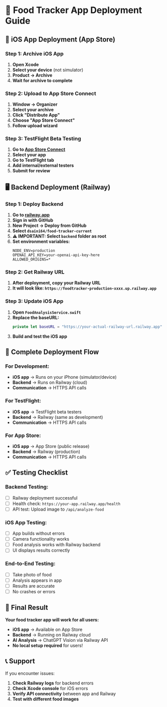 # 🚀 Food Tracker App Deployment Guide

## 📱 iOS App Deployment (App Store)

### Step 1: Archive iOS App
1. **Open Xcode**
2. **Select your device** (not simulator)
3. **Product → Archive**
4. **Wait for archive to complete**

### Step 2: Upload to App Store Connect
1. **Window → Organizer**
2. **Select your archive**
3. **Click "Distribute App"**
4. **Choose "App Store Connect"**
5. **Follow upload wizard**

### Step 3: TestFlight Beta Testing
1. **Go to [App Store Connect](https://appstoreconnect.apple.com)**
2. **Select your app**
3. **Go to TestFlight tab**
4. **Add internal/external testers**
5. **Submit for review**

## 🖥️ Backend Deployment (Railway)

### Step 1: Deploy Backend
1. **Go to [railway.app](https://railway.app)**
2. **Sign in with GitHub**
3. **New Project → Deploy from GitHub**
4. **Select `dsaini64/food-tracker-current`**
5. **⚠️ IMPORTANT: Select `backend` folder as root**
6. **Set environment variables:**
   ```
   NODE_ENV=production
   OPENAI_API_KEY=your-openai-api-key-here
   ALLOWED_ORIGINS=*
   ```

### Step 2: Get Railway URL
1. **After deployment, copy your Railway URL**
2. **It will look like: `https://foodtracker-production-xxxx.up.railway.app`**

### Step 3: Update iOS App
1. **Open `FoodAnalysisService.swift`**
2. **Replace the baseURL:**
   ```swift
   private let baseURL = "https://your-actual-railway-url.railway.app"
   ```
3. **Build and test the iOS app**

## 🔄 Complete Deployment Flow

### For Development:
- **iOS app** → Runs on your iPhone (simulator/device)
- **Backend** → Runs on Railway (cloud)
- **Communication** → HTTPS API calls

### For TestFlight:
- **iOS app** → TestFlight beta testers
- **Backend** → Railway (same as development)
- **Communication** → HTTPS API calls

### For App Store:
- **iOS app** → App Store (public release)
- **Backend** → Railway (production)
- **Communication** → HTTPS API calls

## ✅ Testing Checklist

### Backend Testing:
- [ ] Railway deployment successful
- [ ] Health check: `https://your-app.railway.app/health`
- [ ] API test: Upload image to `/api/analyze-food`

### iOS App Testing:
- [ ] App builds without errors
- [ ] Camera functionality works
- [ ] Food analysis works with Railway backend
- [ ] UI displays results correctly

### End-to-End Testing:
- [ ] Take photo of food
- [ ] Analysis appears in app
- [ ] Results are accurate
- [ ] No crashes or errors

## 🎯 Final Result

**Your food tracker app will work for all users:**
- **iOS app** → Available on App Store
- **Backend** → Running on Railway cloud
- **AI Analysis** → ChatGPT Vision via Railway API
- **No local setup required** for users!

## 📞 Support

If you encounter issues:
1. **Check Railway logs** for backend errors
2. **Check Xcode console** for iOS errors
3. **Verify API connectivity** between app and Railway
4. **Test with different food images**
